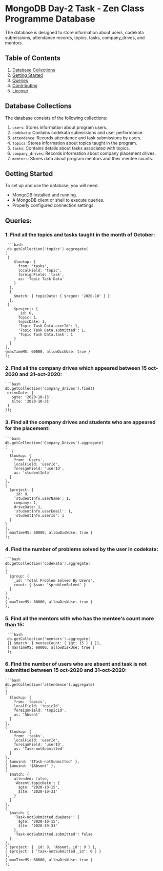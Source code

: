# MongoDB Day-2 Task - Zen Class Programme Database

The database is designed to store information about users, codekata submissions, attendance records, topics, tasks, company_drives, and mentors.

## Table of Contents

1. [Database Collections](#database-collections)
2. [Getting Started](#getting-started)
3. [Queries](#queries)
4. [Contributing](#contributing)
5. [License](#license)

## Database Collections

The database consists of the following collections:

1. `users`: Stores information about program users.
2. `codekata`: Contains codekata submissions and user performance.
3. `attendance`: Records attendance and task submissions by users.
4. `topics`: Stores information about topics taught in the program.
5. `tasks`: Contains details about tasks associated with topics.
6. `company_drives`: Records information about company placement drives.
7. `mentors`: Stores data about program mentors and their mentee counts.

## Getting Started

To set up and use the database, you will need:

- MongoDB installed and running.
- A MongoDB client or shell to execute queries.
- Properly configured connection settings.

## Queries:

### 1. Find all the topics and tasks taught in the month of October:

     ```bash
     db.getCollection('topics').aggregate(
    [
     {
        $lookup: {
          from: 'tasks',
          localField: 'topic',
          foreignField: 'task',
          as: 'Topic Task Data'
        }
      },
      {
        $match: { topicDate: { $regex: '2020-10' } }
      },
     {
        $project: {
          _id: 0,
          topic: 1,
          topicDate: 1,
          'Topic Task Data.userId': 1,
          'Topic Task Data.submitted': 1,
          'Topic Task Data.task': 1
        }
      }
    ],
    {maxTimeMS: 60000, allowDiskUse: true }
    ); 

### 2. Find all the company drives which appeared between 15 oct-2020 and 31-oct-2020:

    ```bash
    db.getCollection('company_drives').find({
     driveDate: {
       $gte: '2020-10-15',
       $lte: '2020-10-31'
     }
    });

### 3. Find all the company drives and students who are appeared for the placement:


    ```bash
    db.getCollection('Company_Drives').aggregate(
    [
       {
      $lookup: {
        from: 'Users',
        localField: 'userId',
        foreignField: 'userId',
        as: 'studentInfo'
      }
    },
    {
      $project: {
        _id: 0,
        'studentInfo.userName': 1,
        company: 1,
        driveDate: 1,
        'studentInfo.userEmail': 1,
        'studentInfo.userId': 1
      }
    }
    ],
    { maxTimeMS: 60000, allowDiskUse: true }
    );

### 4. Find the number of problems solved by the user in codekata:

    ```bash
    db.getCollection('codekata').aggregate(
    [
    {
      $group: {
        _id: 'Total Problem Solved By Users',
        count: { $sum: '$problemSolved' }
      }
    }
    ],
    { maxTimeMS: 60000, allowDiskUse: true }
    );

### 5. Find all the mentors with who has the mentee's count more than 15:

     ```bash
     db.getCollection('mentors').aggregate(
     [{ $match: { menteeCount: { $gt: 15 } } }],
     { maxTimeMS: 60000, allowDiskUse: true }
     );

### 6. Find the number of users who are absent and task is not submitted  between 15 oct-2020 and 31-oct-2020:

    ```bash
    db.getCollection('attendence').aggregate(
    [
    {
      $lookup: {
        from: 'topics',
        localField: 'topicId',
        foreignField: 'topicId',
        as: 'Absent'
      }
    },
    {
      $lookup: {
        from: 'tasks',
        localField: 'userId',
        foreignField: 'userId',
        as: 'Task-notSubmitted'
      }
    },
    { $unwind: '$Task-notSubmitted' },
    { $unwind: '$Absent' },
    {
      $match: {
        attended: false,
        'Absent.topicDate': {
          $gte: '2020-10-15',
          $lte: '2020-10-31'
        }
      }
    },
    {
      $match: {
        'Task-notSubmitted.dueDate': {
          $gte: '2020-10-15',
          $lte: '2020-10-31'
        },
        'Task-notSubmitted.submitted': false
      }
    },
    { $project: { _id: 0, 'Absent._id': 0 } },
    { $project: { 'task-notSubmitted._id': 0 } }
    ],
    { maxTimeMS: 60000, allowDiskUse: true }
    );
